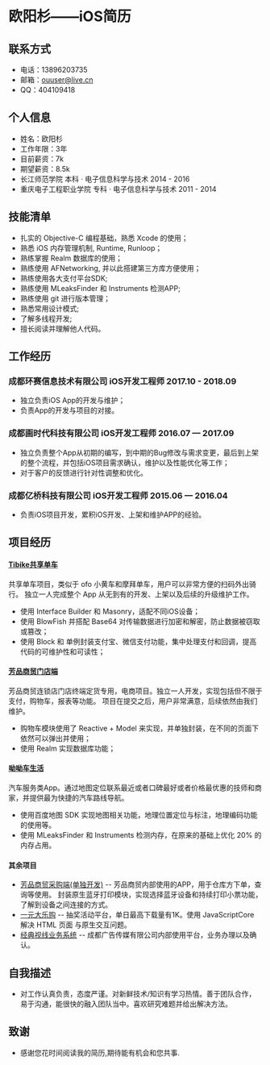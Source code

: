 # 欧阳杉——iOS简历

## 联系方式
* 电话：13896203735
* 邮箱：ouuser@live.cn
* QQ：404109418
 
## 个人信息
* 姓名：欧阳杉	
* 工作年限：3年
* 目前薪资：7k
* 期望薪资：8.5k
* 长江师范学院           本科 · 电子信息科学与技术    2014 - 2016
* 重庆电子工程职业学院    专科 · 电子信息科学与技术    2011 - 2014

## 技能清单

* 扎实的 Objective-C 编程基础，熟悉 Xcode 的使用；
* 熟悉 iOS 内存管理机制, Runtime, Runloop；
* 熟练掌握 Realm 数据库的使用；
* 熟练使用 AFNetworking, 并以此搭建第三方库方便使用；
* 熟练使用各大支付平台SDK;
* 熟练使用 MLeaksFinder 和 Instruments 检测APP;
* 熟练使用 git 进行版本管理；
* 熟悉常用设计模式;
* 了解多线程开发;
* 擅长阅读并理解他人代码。

## 工作经历

### 成都环赛信息技术有限公司 iOS开发工程师  2017.10 - 2018.09
* 独立负责iOS App的开发与维护； 
* 负责App的开发与项目的对接。

### 成都画时代科技有限公司  iOS开发工程师   2016.07 — 2017.09

* 独立负责整个App从初期的编写，到中期的Bug修改与需求变更，最后到上架的整个流程，并包括iOS项目需求确认，维护以及性能优化等工作；
* 对于客户的反馈进行针对性调整和优化。  

### 成都亿桥科技有限公司	  iOS开发工程师   2015.06 — 2016.04

* 负责iOS项目开发，累积iOS开发、上架和维护APP的经验。

## 项目经历
#### [Tibike共享单车](https://itunes.apple.com/cn/app/tibike/id1221822385?l=zh&ls=1&mt=8) 

共享单车项目，类似于 ofo 小黄车和摩拜单车，用户可以非常方便的扫码外出骑行。
独立一人完成整个 App 从无到有的开发、上架以及后续的升级维护工作。

* 使用 Interface Builder 和 Masonry，适配不同iOS设备；
* 使用 BlowFish 并搭配 Base64 对传输数据进行加密和解密，防止数据被窃取或篡改；
* 使用 Block 和 单例封装支付宝、微信支付功能，集中处理支付和回调，提高代码的可维护性和可读性；

#### [芳品商贸门店端](https://itunes.apple.com/cn/app/%E8%8A%B3%E5%93%81%E5%95%86%E8%B4%B8%E9%97%A8%E5%BA%97%E7%AB%AF/id1197963132?l=zh&ls=1&mt=8)  

芳品商贸连锁店门店终端定货专用，电商项目。独立一人开发，实现包括但不限于支付，购物车，报表等功能。
项目在提交之后，用户非常满意，后续依然由我们维护。

* 购物车模块使用了 Reactive + Model 来实现，并单独封装，在不同的页面下依然可以弹出并使用；   
* 使用 Realm 实现数据库功能；

#### [呦呦车生活](https://itunes.apple.com/app/id1073407938)  

汽车服务类App。通过地图定位联系最近或者口碑最好或者价格最优惠的技师和商家，并提供最为快捷的汽车路线导航。

* 使用百度地图 SDK 实现地图相关功能，地理位置定位与标注，地理编码功能的使用等。  
* 使用 MLeaksFinder 和 Instruments 检测内存，在原来的基础上优化 20% 的内存占用。

#### 其余项目
* [芳品商贸采购端(单独开发)](https://itunes.apple.com/cn/app/%E8%8A%B3%E5%93%81%E5%95%86%E8%B4%B8%E9%87%87%E8%B4%AD%E7%AB%AF/id1197958662?l=zh&ls=1&mt=8) -- 芳品商贸内部使用的APP，用于仓库方下单，查询等使用。 封装原生蓝牙打印模块，实现选择蓝牙设备和持续打印小票功能，了解到设备之间连接的方式。 
* [一元大乐购](https://itunes.apple.com/cn/app/%E4%B8%80%E5%85%83%E5%A4%A7%E4%B9%90%E8%B4%AD/id1076104630?l=zh&ls=1&mt=8) --  抽奖活动平台，单日最高下载量有1K。使用 JavaScriptCore 解决 HTML 页面 与原生交互问题。
* [经典视线业务系统](https://itunes.apple.com/us/app/%E7%BB%8F%E5%85%B8%E8%A7%86%E7%BA%BF%E4%B8%9A%E5%8A%A1%E7%B3%BB%E7%BB%9F/id1144443316?l=zh&ls=1&mt=8) -- 成都广告传媒有限公司内部使用平台，业务办理以及确认。

## 自我描述

* 对工作认真负责，态度严谨。对新鲜技术/知识有学习热情。善于团队合作，易于沟通，能很快的融入团队当中。喜欢研究难题并给出解决方法。

## 致谢

* 感谢您花时间阅读我的简历,期待能有机会和您共事.
